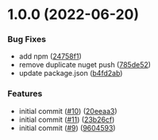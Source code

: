 # 1.0.0 (2022-06-20)


### Bug Fixes

* add npm ([24758f1](https://github.com/informatievlaanderen/basisregisters-aws-lambda/commit/24758f1a894baf470994047fbb80fd780bb68a68))
* remove duplicate nuget push ([785de52](https://github.com/informatievlaanderen/basisregisters-aws-lambda/commit/785de523b3053ed6111c438a4323103d1b6045e0))
* update package.json ([b4fd2ab](https://github.com/informatievlaanderen/basisregisters-aws-lambda/commit/b4fd2abbd49cf37c9df2999b9a2ab0d5d7b29587))


### Features

* initial commit ([#10](https://github.com/informatievlaanderen/basisregisters-aws-lambda/issues/10)) ([20eeaa3](https://github.com/informatievlaanderen/basisregisters-aws-lambda/commit/20eeaa39cda9719b51e2acd737e4cdedc052003e))
* initial commit ([#11](https://github.com/informatievlaanderen/basisregisters-aws-lambda/issues/11)) ([23b26cf](https://github.com/informatievlaanderen/basisregisters-aws-lambda/commit/23b26cfe53ec1e872a25cb7f75e4dbd185b02fc8))
* initial commit ([#9](https://github.com/informatievlaanderen/basisregisters-aws-lambda/issues/9)) ([9604593](https://github.com/informatievlaanderen/basisregisters-aws-lambda/commit/96045931b5e02a595d748f392247c3e87da9d206))
